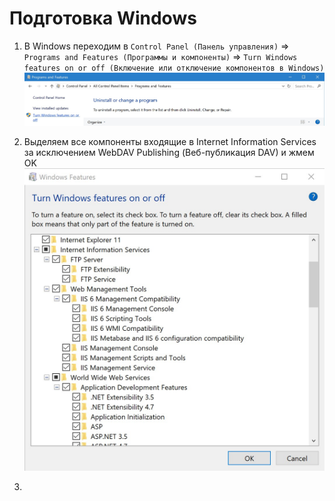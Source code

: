 # Подготовка Windows

1. В Windows переходим в `Control Panel (Панель управления)` =&gt; `Programs and Features (Программы и компоненты)` =&gt; `Turn Windows features on or off (Включение или отключение компонентов в Windows)`  
   ![](/Development/TestSystem/PrepairingWindows/1.jpg)

2. Выделяем все компоненты входящие в Internet Information Services за исключением WebDAV Publishing \(Веб-публикация DAV\) и жмем OK  
   ![](/Development/TestSystem/PrepairingWindows/2.jpg)

3. 


